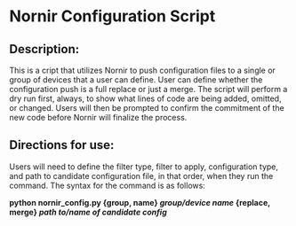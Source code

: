 # Nornir Configuration Script

## Description:
This is a cript that utilizes Nornir to push configuration files to a single or group of devices that a user can define. User can define whether the configuration push is a full replace or just a merge. The script will perform a dry run first, always, to show what lines of code are being added, omitted, or changed. Users will then be prompted to confirm the commitment of the new code before Nornir will finalize the process.


## Directions for use:
Users will need to define the filter type, filter to apply, configuration type, and path to candidate configuration file, in that order, when they run the command. The syntax for the command is as follows:

<b>python nornir_config.py {group, name} <i>group/device name</i> {replace, merge} <i>path to/name of candidate config</i></b>

